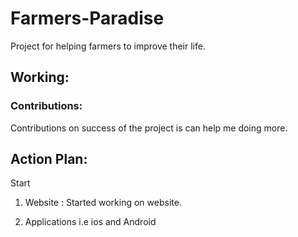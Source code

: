 # Farmers-Paradise
Project for helping farmers to improve their life.
## Working:
### Contributions:
 Contributions on success of the project is can help me doing more.
## Action Plan:
  Start 
  1. Website : Started working on website.
    
  2. Applications i.e ios and Android
